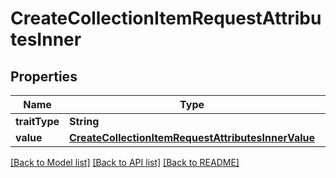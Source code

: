 # CreateCollectionItemRequestAttributesInner

## Properties
Name | Type | Description | Notes
------------ | ------------- | ------------- | -------------
**traitType** | **String** |  | 
**value** | [**CreateCollectionItemRequestAttributesInnerValue**](CreateCollectionItemRequestAttributesInnerValue.md) |  | 

[[Back to Model list]](../README.md#documentation-for-models) [[Back to API list]](../README.md#documentation-for-api-endpoints) [[Back to README]](../README.md)



